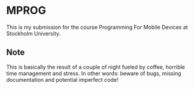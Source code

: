 # MPROG
This is my submission for the course Programming For Mobile Devices at Stockholm University. 

## Note 
This is basically the result of a couple of night fueled by coffee, horrible time management and stress. In other words: beware of bugs, missing documentation and potential imperfect code!

